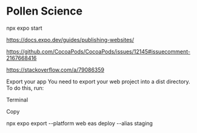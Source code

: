 
Pollen Science
==================

npx expo start

https://docs.expo.dev/guides/publishing-websites/

https://github.com/CocoaPods/CocoaPods/issues/12145#issuecomment-2167668416

https://stackoverflow.com/a/79086359




Export your app
You need to export your web project into a dist directory. To do this, run:

Terminal

Copy

npx expo export --platform web
eas deploy --alias staging
